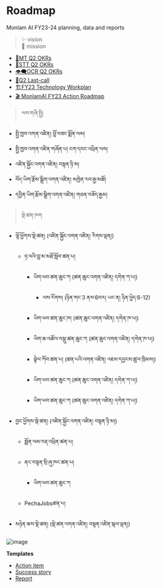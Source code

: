 # Roadmap

Monlam AI FY23-24 planning, data and reports

> ✨ vision <br>
> 🚀 mission

- [🔁MT Q2 OKRs](https://github.com/MonlamAI/roadmap/issues/1)
- [💬STT Q2 OKRs](https://github.com/MonlamAI/roadmap/issues/2)
- [👁️‍🗨️OCR Q2 OKRs](https://github.com/MonlamAI/roadmap/issues/3)
- [🚩Q2 Last-call](https://github.com/buda-base/BudaX-Admin/milestone/3)
- [🏗️FY23 Technology Workplan](https://github.com/orgs/buda-base/projects/12)
- [🎬 MonlamAI FY23 Action Roadmap](https://github.com/orgs/MonlamAI/projects/3)



> ལས་གཞི་སྤྱི།
- སྤྱི་ཁྱབ་འགན་འཛིན། བློ་བཟང་སྨོན་ལམ།
- སྤྱི་ཁྱབ་འགན་འཛིན་གཞོན་པ། ངག་དབང་འཕྲིན་ལས།
- འཛིན་སྐྱོང་འགན་འཛིན། བསྟན་ཉི་མ།
- བོད་ཡིག་རྩོམ་སྒྲིག་འགན་འཛིན། མཁྱེན་རབ་རྒྱ་མཚོ།
- དབྱིན་ཡིག་རྩོམ་སྒྲིག་འགན་འཛིན། གཅན་བཟོད་རྒྱམ།

> སྡེ་ཚན་ཁག
- ལྷོ་ཕྱོགས་སྡེ་ཚན། (འཛིན་སྐྱོང་འགན་འཛིན། རིགས་ལྡན།)
  - ཏ་ལའི་བླ་མ་མཐོ་སློབ་ཚན་པ།
    - ཡིག་ཕབ་ཚན་ཆུང་ཀ (ཚན་ཆུང་འགན་འཛིན། དགེན་ཀ་པ།)
      - ལས་རོགས། (ཉིན་གང་3 ནས་6བར། ཡང་ན། ཉིན་ཕྱེད་6-12) 
    - ཡིག་ཕབ་ཚན་ཆུང་ཁ། (ཚན་ཆུང་འགན་འཛིན། དགེན་ཁ་པ།)
    - ཡིག་ཆ་འཚོལ་བསྡུ་ཚན་ཆུང་ཀ (ཚན་ཆུང་འགན་འཛིན། དགེན་ཁ་པ།)

    - བྷེལ་ཀོབ་ཚན་པ། (ཚན་པའི་འགན་འཛིན། འཇམ་དབྱངས་ཚུལ་ཁྲིམས།)
    - ཡིག་ཕབ་ཚན་ཆུང་ཀ (ཚན་ཆུང་འགན་འཛིན། དགེན་ཀ་པ།)
    - ཡིག་ཕབ་ཚན་ཆུང་ཀ (ཚན་ཆུང་འགན་འཛིན། དགེན་ཀ་པ།)

- བྱང་ཕྱོགས་སྡེ་ཚན། (འཛིན་སྐྱོང་འགན་འཛིན། བསྟན་ཉི་མ།)
  - སྨོན་ལམ་བརྡ་འཕྲིན་ཚན་པ།

  - ནང་བསྟན་སྲི་ཞུ་ཁང་ཚན་པ། 
    - ཡིག་ཕབ་ཚན་ཆུང་ཀ 

  - PechaJobsཚན་པ།

- མཉེན་ཆས་སྡེ་ཚན། (སྡེ་ཚན་འགན་འཛིན། བསྟན་འཛིན་སྐལ་ལྡན།)






![image](https://user-images.githubusercontent.com/17675331/213405455-721c52d3-66c7-48f0-857a-0e8927032387.png)







**Templates**
- [Action item](https://github.com/MonlamAI/roadmap/issues/new?assignees=&labels=&template=action-item.md&title=)
- [Success story](https://github.com/MonlamAI/roadmap/issues/new?assignees=&labels=&template=success-story.md&title=)
- [Report](https://github.com/MonlamAI/roadmap/issues/new?assignees=&labels=&template=report.md&title=)

